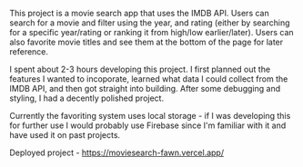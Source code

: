 This project is a movie search app that uses the IMDB API. Users can search for a movie and filter using the year, and rating (either by searching for a specific year/rating or ranking it from high/low earlier/later). Users can also favorite movie titles and see them at the bottom of the page for later reference. 

I spent about 2-3 hours developing this project. I first planned out the features I wanted to incoporate, learned what data I could collect from the IMDB API, and then got straight into building. After some debugging and styling, I had a decently polished project. 

Currently the favoriting system uses local storage - if I was developing this for further use I would probably use Firebase since I'm familiar with it and have used it on past projects. 

Deployed project - https://moviesearch-fawn.vercel.app/